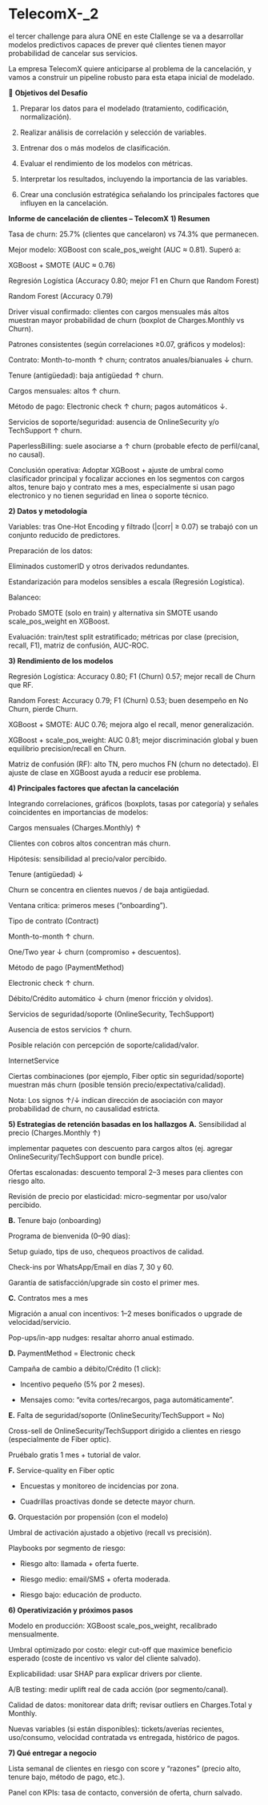 
# TelecomX-_2
el tercer challenge para alura ONE
en este Clallenge se va a desarrollar modelos predictivos capaces de prever qué clientes tienen mayor probabilidad de cancelar sus servicios.

La empresa TelecomX quiere anticiparse al problema de la cancelación, y vamos a construir un pipeline robusto para esta etapa inicial de modelado.

🧠 **Objetivos del Desafío**

1. Preparar los datos para el modelado (tratamiento, codificación, normalización).

2. Realizar análisis de correlación y selección de variables.

3. Entrenar dos o más modelos de clasificación.

4. Evaluar el rendimiento de los modelos con métricas.

5. Interpretar los resultados, incluyendo la importancia de las variables.

6. Crear una conclusión estratégica señalando los principales factores que influyen en la cancelación.





**Informe de cancelación de clientes – TelecomX**
**1) Resumen**

Tasa de churn: 25.7% (clientes que cancelaron) vs 74.3% que permanecen.

Mejor modelo: XGBoost con scale_pos_weight (AUC ≈ 0.81). Superó a:

XGBoost + SMOTE (AUC ≈ 0.76)

Regresión Logística (Accuracy 0.80; mejor F1 en Churn que Random Forest)

Random Forest (Accuracy 0.79)

Driver visual confirmado: clientes con cargos mensuales más altos muestran mayor probabilidad de churn (boxplot de Charges.Monthly vs Churn).

Patrones consistentes (según correlaciones ≥0.07, gráficos y modelos):

Contrato: Month-to-month ↑ churn; contratos anuales/bianuales ↓ churn.

Tenure (antigüedad): baja antigüedad ↑ churn.

Cargos mensuales: altos ↑ churn.

Método de pago: Electronic check ↑ churn; pagos automáticos ↓.

Servicios de soporte/seguridad: ausencia de OnlineSecurity y/o TechSupport ↑ churn.

PaperlessBilling: suele asociarse a ↑ churn (probable efecto de perfil/canal, no causal).

Conclusión operativa: Adoptar XGBoost + ajuste de umbral como clasificador principal y focalizar acciones en los segmentos con cargos altos, tenure bajo y contrato mes a mes, especialmente si usan pago electronico y no tienen seguridad en linea o soporte técnico.

**2) Datos y metodología**

Variables: tras One-Hot Encoding y filtrado (|corr| ≥ 0.07) se trabajó con un conjunto reducido de predictores.

Preparación de los datos:

Eliminados customerID y otros derivados redundantes.

Estandarización para modelos sensibles a escala (Regresión Logística).

Balanceo:

Probado SMOTE (solo en train) y alternativa sin SMOTE usando scale_pos_weight en XGBoost.

Evaluación: train/test split estratificado; métricas por clase (precision, recall, F1), matriz de confusión, AUC-ROC.

**3) Rendimiento de los modelos**

Regresión Logística: Accuracy 0.80; F1 (Churn) 0.57; mejor recall de Churn que RF.

Random Forest: Accuracy 0.79; F1 (Churn) 0.53; buen desempeño en No Churn, pierde Churn.

XGBoost + SMOTE: AUC 0.76; mejora algo el recall, menor generalización.

XGBoost + scale_pos_weight: AUC 0.81; mejor discriminación global y buen equilibrio precision/recall en Churn.

Matriz de confusión (RF): alto TN, pero muchos FN (churn no detectado). El ajuste de clase en XGBoost ayuda a reducir ese problema.

**4) Principales factores que afectan la cancelación**

Integrando correlaciones, gráficos (boxplots, tasas por categoría) y señales coincidentes en importancias de modelos:

Cargos mensuales (Charges.Monthly) ↑

Clientes con cobros altos concentran más churn.

Hipótesis: sensibilidad al precio/valor percibido.

Tenure (antigüedad) ↓

Churn se concentra en clientes nuevos / de baja antigüedad.

Ventana crítica: primeros meses (“onboarding”).

Tipo de contrato (Contract)

Month-to-month ↑ churn.

One/Two year ↓ churn (compromiso + descuentos).

Método de pago (PaymentMethod)

Electronic check ↑ churn.

Débito/Crédito automático ↓ churn (menor fricción y olvidos).

Servicios de seguridad/soporte (OnlineSecurity, TechSupport)

Ausencia de estos servicios ↑ churn.

Posible relación con percepción de soporte/calidad/valor.

InternetService

Ciertas combinaciones (por ejemplo, Fiber optic sin seguridad/soporte) muestran más churn (posible tensión precio/expectativa/calidad).

Nota: Los signos ↑/↓ indican dirección de asociación con mayor probabilidad de churn, no causalidad estricta.

**5) Estrategias de retención basadas en los hallazgos**
**A.** Sensibilidad al precio (Charges.Monthly ↑)

implementar paquetes con descuento para cargos altos (ej. agregar OnlineSecurity/TechSupport con bundle price).

Ofertas escalonadas: descuento temporal 2–3 meses para clientes con riesgo alto.

Revisión de precio por elasticidad: micro-segmentar por uso/valor percibido.

**B.** Tenure bajo (onboarding)

Programa de bienvenida (0–90 días):

Setup guiado, tips de uso, chequeos proactivos de calidad.

Check-ins por WhatsApp/Email en días 7, 30 y 60.

Garantía de satisfacción/upgrade sin costo el primer mes.

**C.** Contratos mes a mes

Migración a anual con incentivos: 1–2 meses bonificados o upgrade de velocidad/servicio.

Pop-ups/in-app nudges: resaltar ahorro anual estimado.

**D.** PaymentMethod = Electronic check

Campaña de cambio a débito/Crédito (1 click):

- Incentivo pequeño (5% por 2 meses).

- Mensajes como: “evita cortes/recargos, paga automáticamente”.

**E.** Falta de seguridad/soporte (OnlineSecurity/TechSupport = No)

Cross-sell de OnlineSecurity/TechSupport dirigido a clientes en riesgo (especialmente de Fiber optic).

Pruébalo gratis 1 mes + tutorial de valor.

**F.** Service-quality en Fiber optic

- Encuestas y monitoreo de incidencias por zona.

- Cuadrillas proactivas donde se detecte mayor churn.

**G.** Orquestación por propensión (con el modelo)

Umbral de activación ajustado a objetivo (recall vs precisión).

Playbooks por segmento de riesgo:

- Riesgo alto: llamada + oferta fuerte.

- Riesgo medio: email/SMS + oferta moderada.

- Riesgo bajo: educación de producto.

**6) Operativización y próximos pasos**

Modelo en producción: XGBoost scale_pos_weight, recalibrado mensualmente.

Umbral optimizado por costo: elegir cut-off que maximice beneficio esperado (coste de incentivo vs valor del cliente salvado).

Explicabilidad: usar SHAP para explicar drivers por cliente.

A/B testing: medir uplift real de cada acción (por segmento/canal).

Calidad de datos: monitorear data drift; revisar outliers en Charges.Total y Monthly.

Nuevas variables (si están disponibles): tickets/averías recientes, uso/consumo, velocidad contratada vs entregada, histórico de pagos.

**7) Qué entregar a negocio**

Lista semanal de clientes en riesgo con score y “razones” (precio alto, tenure bajo, método de pago, etc.).

Panel con KPIs: tasa de contacto, conversión de oferta, churn salvado.
